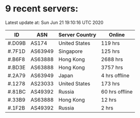 # 9 recent servers:

Latest update at: Sun Jun 21 19:10:16 UTC 2020

| ID | ASN | Server Country | Online |
| -- | --- | -------------- | ------ |
| #.D09B | AS174 | United States | 119 hrs |
| #.7F1D | AS63949 | Singapore | 125 hrs |
| #.B6F8 | AS63888 | Hong Kong | 2688 hrs |
| #.BD3E | AS63888 | Hong Kong | 3757 hrs |
| #.2A79 | AS63949 | Japan | 4 hrs offline |
| #.1278 | AS23033 | United States | 173 hrs |
| #.81BC | AS49392 | Russia | 60 hrs offline |
| #.33B9 | AS63888 | Hong Kong | 12 hrs |
| #.1F2B | AS49392 | Russia | 2 hrs |

